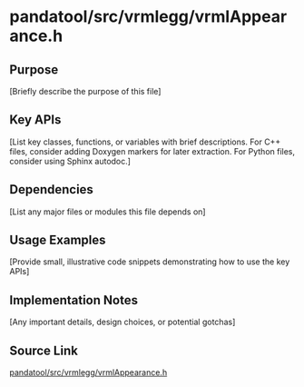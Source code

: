 # pandatool/src/vrmlegg/vrmlAppearance.h

## Purpose
[Briefly describe the purpose of this file]

## Key APIs
[List key classes, functions, or variables with brief descriptions.
For C++ files, consider adding Doxygen markers for later extraction.
For Python files, consider using Sphinx autodoc.]

## Dependencies
[List any major files or modules this file depends on]

## Usage Examples
[Provide small, illustrative code snippets demonstrating how to use the key APIs]

## Implementation Notes
[Any important details, design choices, or potential gotchas]

## Source Link
[pandatool/src/vrmlegg/vrmlAppearance.h](link_to_source_repository/pandatool/src/vrmlegg/vrmlAppearance.h)
